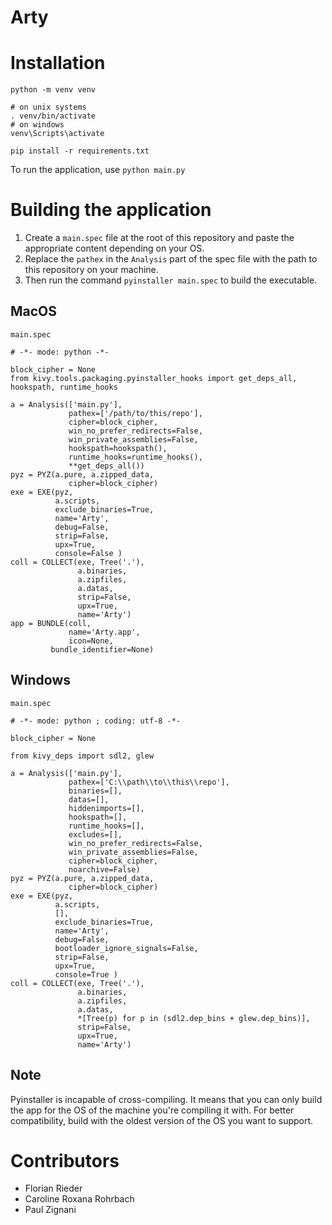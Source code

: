 # Arty

# Installation

```
python -m venv venv

# on unix systems
. venv/bin/activate
# on windows
venv\Scripts\activate

pip install -r requirements.txt
```

To run the application, use `python main.py`

# Building the application
1. Create a `main.spec` file at the root of this repository and paste the appropriate content depending on your OS.
2. Replace the `pathex` in the `Analysis` part of the spec file with the path to this repository on your machine.
3. Then run the command `pyinstaller main.spec` to build the executable.

## MacOS
`main.spec`
```
# -*- mode: python -*-

block_cipher = None
from kivy.tools.packaging.pyinstaller_hooks import get_deps_all, hookspath, runtime_hooks

a = Analysis(['main.py'],
             pathex=['/path/to/this/repo'],
             cipher=block_cipher,
             win_no_prefer_redirects=False,
             win_private_assemblies=False,
             hookspath=hookspath(),
             runtime_hooks=runtime_hooks(),
             **get_deps_all())
pyz = PYZ(a.pure, a.zipped_data,
             cipher=block_cipher)
exe = EXE(pyz,
          a.scripts,
          exclude_binaries=True,
          name='Arty',
          debug=False,
          strip=False,
          upx=True,
          console=False )
coll = COLLECT(exe, Tree('.'),
               a.binaries,
               a.zipfiles,
               a.datas,
               strip=False,
               upx=True,
               name='Arty')
app = BUNDLE(coll,
             name='Arty.app',
             icon=None,
         bundle_identifier=None)
```

## Windows
`main.spec`
```
# -*- mode: python ; coding: utf-8 -*-

block_cipher = None

from kivy_deps import sdl2, glew

a = Analysis(['main.py'],
             pathex=['C:\\path\\to\\this\\repo'],
             binaries=[],
             datas=[],
             hiddenimports=[],
             hookspath=[],
             runtime_hooks=[],
             excludes=[],
             win_no_prefer_redirects=False,
             win_private_assemblies=False,
             cipher=block_cipher,
             noarchive=False)
pyz = PYZ(a.pure, a.zipped_data,
             cipher=block_cipher)
exe = EXE(pyz,
          a.scripts,
          [],
          exclude_binaries=True,
          name='Arty',
          debug=False,
          bootloader_ignore_signals=False,
          strip=False,
          upx=True,
          console=True )
coll = COLLECT(exe, Tree('.'),
               a.binaries,
               a.zipfiles,
               a.datas,
               *[Tree(p) for p in (sdl2.dep_bins + glew.dep_bins)],
               strip=False,
               upx=True,
               name='Arty')
```

## Note
Pyinstaller is incapable of cross-compiling. It means that you can only build the app for the OS of the machine you're compiling it with.
For better compatibility, build with the oldest version of the OS you want to support.

# Contributors
- Florian Rieder
- Caroline Roxana Rohrbach
- Paul Zignani